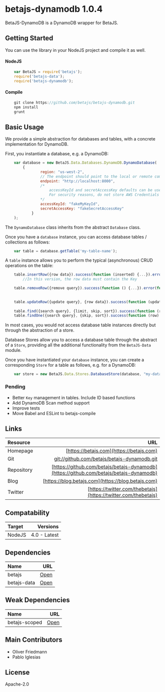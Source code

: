 # betajs-dynamodb 1.0.4


BetaJS-DynamoDB is a DynamoDB wrapper for BetaJS.



## Getting Started


You can use the library in your NodeJS project and compile it as well.

#### NodeJS

```javascript
	var BetaJS = require('betajs');
	require('betajs-data');
	require('betajs-dynamodb');
```


#### Compile

```javascript
	git clone https://github.com/betajs/betajs-dynamodb.git
	npm install
	grunt
```



## Basic Usage


We provide a simple abstraction for databases and tables, with a concrete implementation for DynamoDB.

First, you instantiate a database, e.g. a DynamoDB:

```javascript
	var database = new BetaJS.Data.Databases.DynamoDB.DynamoDatabase(
	    {
                region: "us-west-2",
                // The endpoint should point to the local or remote computer where DynamoDB (downloadable) is running.
                endpoint: "http://localhost:8000",
                /*
                    accessKeyId and secretAccessKey defaults can be used while using the downloadable version of DynamoDB.
                    For security reasons, do not store AWS Credentials in your files. Use Amazon Cognito instead.
                */
                accessKeyId: "fakeMyKeyId",
                secretAccessKey: "fakeSecretAccessKey"
            }
	);
```
 
The `DynamoDatabase` class inherits from the abstract `Database` class.

Once you have a `database` instance, you can access database tables / collections as follows:

```javascript
	var table = database.getTable('my-table-name');
```

A `table` instance allows you to perform the typical (asynchronous) CRUD operations on the table:

```javascript
	table.insertRow({row data}).success(function (inserted) {...}).error(function (error) {...});
        //In this version, the row data must contain the Key	

	table.removeRow({remove query}).success(function () {...}).error(function (error) {...});
	
	
	table.updateRow({update query}, {row data}).success(function (updated) {...}).error(function (error) {...});
	
	table.find({search query}, {limit, skip, sort}).success(function (rowIterator) {...}).error(function (error) {...});
	table.findOne({search query}, {skip, sort}).success(function (row) {...}).error(function (error) {...});
``` 

In most cases, you would not access database table instances directly but through the abstraction of a store.

Database Stores allow you to access a database table through the abstract of a `Store`, providing all the additional functionality from the `BetaJS-Data` module.

Once you have instantiated your `database` instance, you can create a corresponding `Store` for a table as follows, e.g. for a DynamoDB:

```javascript
	var store = new BetaJS.Data.Stores.DatabaseStore(database, "my-database-table");
```

### Pending
* Better `Key` management in tables. Include ID based functions
* Add DynamoDB Scan method support
* Improve tests
* Move Babel and ESLint to betajs-compile


## Links
| Resource   | URL |
| :--------- | --: |
| Homepage   | [https://betajs.com](https://betajs.com) |
| Git        | [git://github.com/betajs/betajs-dynamodb.git](git://github.com/betajs/betajs-dynamodb.git) |
| Repository | [https://github.com/betajs/betajs-dynamodb](https://github.com/betajs/betajs-dynamodb) |
| Blog       | [https://blog.betajs.com](https://blog.betajs.com) | 
| Twitter    | [https://twitter.com/thebetajs](https://twitter.com/thebetajs) | 
 



## Compatability
| Target | Versions |
| :----- | -------: |
| NodeJS | 4.0 - Latest |




## Dependencies
| Name | URL |
| :----- | -------: |
| betajs | [Open](https://github.com/betajs/betajs) |
| betajs-data | [Open](https://github.com/betajs/betajs-data) |


## Weak Dependencies
| Name | URL |
| :----- | -------: |
| betajs-scoped | [Open](https://github.com/betajs/betajs-scoped) |


## Main Contributors

- Oliver Friedmann
- Pablo Iglesias

## License

Apache-2.0







